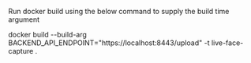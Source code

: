 Run docker build using the below command to supply the build time argument

docker build --build-arg BACKEND_API_ENDPOINT="https://localhost:8443/upload" -t live-face-capture .

